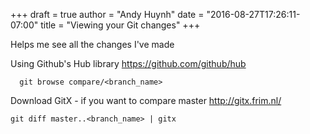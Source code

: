 +++
draft = true
author = "Andy Huynh"
date = "2016-08-27T17:26:11-07:00"
title = "Viewing your Git changes"
+++


Helps me see all the changes I've made

Using Github's Hub library
https://github.com/github/hub
```
  git browse compare/<branch_name>
```

Download GitX - if you want to compare master
http://gitx.frim.nl/
```
git diff master..<branch_name> | gitx
```
